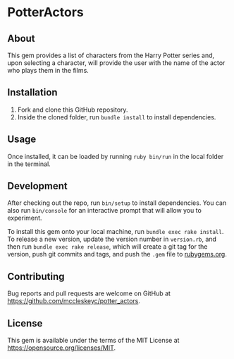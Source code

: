 # PotterActors

## About

This gem provides a list of characters from the Harry Potter series and, upon selecting a character, will provide the user with the name of the actor who plays them in the films.

## Installation

1. Fork and clone this GitHub repository.
2. Inside the cloned folder, run `bundle install` to install dependencies. 

## Usage

Once installed, it can be loaded by running `ruby bin/run` in the local folder in the terminal.

## Development

After checking out the repo, run `bin/setup` to install dependencies. You can also run `bin/console` for an interactive prompt that will allow you to experiment.

To install this gem onto your local machine, run `bundle exec rake install`. To release a new version, update the version number in `version.rb`, and then run `bundle exec rake release`, which will create a git tag for the version, push git commits and tags, and push the `.gem` file to [rubygems.org](https://rubygems.org).

## Contributing

Bug reports and pull requests are welcome on GitHub at https://github.com/mccleskeyc/potter_actors.

## License
This gem is available under the terms of the MIT License at https://opensource.org/licenses/MIT.

